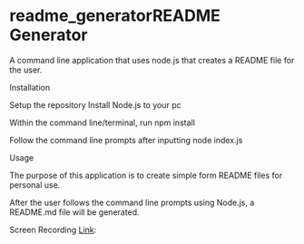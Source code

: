 # readme_generatorREADME Generator

A command line application that uses node.js that creates a README file for the user.

Installation

Setup the repository
Install Node.js to your pc

Within the command line/terminal, run npm install

Follow the command line prompts after inputting node index.js


Usage

The purpose of this application is to create simple form README files for personal use.

After the user follows the command line prompts using Node.js, a README.md file will be generated.


Screen Recording [Link](https://drive.google.com/file/d/1ERLkYAgsPbb0I1htLTWSfAktGK7CbITa/view):

